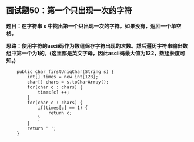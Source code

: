 ## 面试题50：第一个只出现一次的字符
**题目：在字符串 s 中找出第一个只出现一次的字符。如果没有，返回一个单空格。**

**思路：使用字符的ascii码作为数组保存字符出现的次数。然后遍历字符串输出数组中第一个为1的。(这里都是英文字母，因此ascii码最大值为122，数组长度可知。)**
```
	public char firstUniqChar(String s) {
		int[] times = new int[128];
		char[] chars = s.toCharArray();
		for(char c : chars) {
			times[c] ++;
		}
		for(char c : chars) {
			if(times[c] == 1) {
				return c;
			}
		}
		return ' ';
    }
```